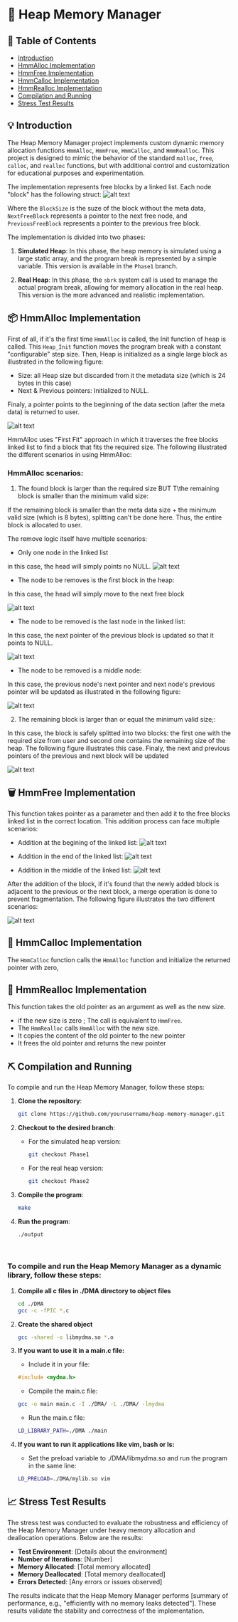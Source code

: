 # 💾 Heap Memory Manager

## 📕 Table of Contents

- [Introduction](#introduction)
- [HmmAlloc Implementation](#hmmalloc-implementation)
- [HmmFree Implementation](#hmmfree-implementation)
- [HmmCalloc Implementation](#hmmcalloc-implementation)
- [HmmRealloc Implementation](#hmmrealloc-implementation)
- [Compilation and Running](#compilation-and-running)
- [Stress Test Results](#stress-test-results)

## 💡 Introduction

The Heap Memory Manager project implements custom dynamic memory allocation functions `HmmAlloc`, `HmmFree`, `HmmCalloc`, and `HmmRealloc`. This project is designed to mimic the behavior of the standard `malloc`, `free`, `calloc`, and `realloc` functions, but with additional control and customization for educational purposes and experimentation.

The implementation represents free blocks by a linked list. Each node "block" has the following struct:
![alt text](UsedImages/FreeBlockStruct.png)

Where the `BlockSize` is the suze of the block without the meta data, `NextFreeBlock` represents a pointer to the next free node, and `PreviousFreeBlock` represents a pointer to the previous free block.

The implementation is divided into two phases:

1. **Simulated Heap**: In this phase, the heap memory is simulated using a large static array, and the program break is represented by a simple variable. This version is available in the `Phase1` branch.

2. **Real Heap**: In this phase, the `sbrk` system call is used to manage the actual program break, allowing for memory allocation in the real heap. This version is the more advanced and realistic implementation.

## 📦 HmmAlloc Implementation

First of all, if it's the first time `HmmAlloc` is called, the Init function of heap is called. This `Heap_Init` function moves the program break with a constant "configurable" step size. Then, Heap is initialized as a single large block as illustrated in the following figure:
- Size: all Heap size but discarded from it the metadata size (which is 24 bytes in this case) 
- Next & Previous pointers: Initialized to NULL.

Finaly, a pointer points to the beginning of the data section (after the meta data) is returned to user.

![alt text](UsedImages/init.png)

HmmAlloc uses "First Fit" approach in which it traverses the free blocks linked list to find a block that fits the required size. The following illustrated the different scenarios in using HmmAlloc:

### HmmAlloc scenarios:

1. The found block is larger than the required size BUT T\the remaining block is smaller than the minimum valid size:

If the remaining block is smaller than the meta data size + the minimum valid size (which is 8 bytes), splitting can't be done here. Thus, the entire block is allocated to user.

The remove logic itself have multiple scenarios:

 - Only one node in the linked list

 in this case, the head will simply points no NULL.
 ![alt text](UsedImages/Remove_c1.png)

 - The node to be removes is the first block in the heap:

 In this case, the head will simply move to the next free block

 ![alt text](UsedImages/Remove_c2.png)

 - The node to be removed is the last node in the linked list:

 In this case, the next pointer of the previous block is updated so that it points to NULL.

 ![alt text](UsedImages/Remove_c3.png)

 - The node to be removed is a middle node:

 In this case, the previous node's next pointer and next node's previous pointer will be updated as illustrated in the following figure:

![alt text](UsedImages/Remove_c4.png)

2. The remaining block is larger than or equal the minimum valid size;:

 In this case, the block is safely splitted into two blocks: the first one with the required size from user and second one contains the remaining size of the heap. The following figure illustrates this case. Finaly, the next and previous pointers of the previous and next block will be updated

![alt text](UsedImages/Splitting.png)

## 🗑️ HmmFree Implementation

This function takes pointer as a parameter and then add it to the free blocks linked list in the correct location. This addition process can face multiple scenarios:

- Addition at the begining of the linked list:
![alt text](UsedImages/addition1.png)

- Addition in the end of the linked list:
![alt text](UsedImages/addition2.png)

- Addition in the middle of the linked list:
![alt text](UsedImages/addition3.png)

After the addition of the block, if it's found that the newly added block is adjacent to the previous or the next block, a merge operation is done to prevent fragmentation. The following figure illustrates the two different scenarios:

![alt text](UsedImages/merging.png)

## 🎁 HmmCalloc Implementation

The `HmmCalloc` function calls the `HmmAlloc` function and initialize the returned pointer with zero,

## 🔄 HmmRealloc Implementation

This function takes the old pointer as an argument as well as the new size. 
- if the new size is zero ; The call is equivalent to `HmmFree`.
- The `HmmRealloc` calls `HmmAlloc` with the new size.
- It copies the content of the old pointer to the new pointer
- It frees the old pointer and returns the new pointer

## ⛏ Compilation and Running

To compile and run the Heap Memory Manager, follow these steps:

1. **Clone the repository**:
    ```bash
    git clone https://github.com/yourusername/heap-memory-manager.git
    ```

2. **Checkout to the desired branch**:
   - For the simulated heap version:
     ```bash
     git checkout Phase1
     ```
   - For the real heap version:
     ```bash
     git checkout Phase2
     ```

3. **Compile the program**:
    ```bash
    make
    ```

4. **Run the program**:
    ```bash
    ./output
    ```

</br>

### To compile and run the Heap Memory Manager as a dynamic library, follow these steps:

1. **Compile all c files in ./DMA directory to object files**
    ```bash
    cd ./DMA
    gcc -c -fPIC *.c
    ```

2. **Create the shared object**
    ```bash
    gcc -shared -o libmydma.so *.o
    ```

3. **If you want to use it in a main.c file:**

    - Include it in your file:

    ```c
    #include <mydma.h>
    ```
    - Compile the main.c file:

    ```bash
    gcc -o main main.c -I ./DMA/ -L ./DMA/ -lmydma
    ```

    - Run the main.c file:

    ```bash
    LD_LIBRARY_PATH=./DMA ./main
    ```

4. **If you want to run it applications like vim, bash or ls:**
    - Set the preload variable to ./DMA/libmydma.so and run the program in the same line:
    
    ```bash
    LD_PRELOAD=./DMA/mylib.so vim
    ```
## 📈 Stress Test Results

The stress test was conducted to evaluate the robustness and efficiency of the Heap Memory Manager under heavy memory allocation and deallocation operations. Below are the results:

- **Test Environment**: [Details about the environment]
- **Number of Iterations**: [Number]
- **Memory Allocated**: [Total memory allocated]
- **Memory Deallocated**: [Total memory deallocated]
- **Errors Detected**: [Any errors or issues observed]

The results indicate that the Heap Memory Manager performs [summary of performance, e.g., "efficiently with no memory leaks detected"]. These results validate the stability and correctness of the implementation.
